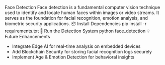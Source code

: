 Face Detection
Face detection is a fundamental computer vision technique used to identify and locate human faces within images or video streams. It serves as the foundation for facial recognition, emotion analysis, and biometric security applications.
📦 Install Dependencies
pip install -r requirements.txt
🚀 Run the Detection System
python face_detection
💡 Future Enhancements
- Integrate Edge AI for real-time analysis on embedded devices
- Add Blockchain Security for storing facial recognition logs securely
- Implement Age & Emotion Detection for behavioral insights
